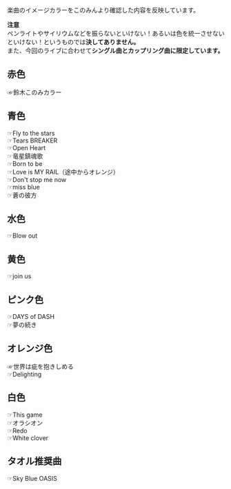 楽曲のイメージカラーをこのみんより確認した内容を反映しています。  

**注意**  
ペンライトやサイリウムなどを振らないといけない！あるいは色を統一させないといけない！というものでは**決してありません。**  
また、今回のライブに合わせて**シングル曲とカップリング曲に限定しています。**


## 赤色 
☞鈴木このみカラー

## 青色  
☞Fly to the stars  
☞Tears BREAKER  
☞Open Heart  
☞竜星鎮魂歌  
☞Born to be  
☞Love is MY RAIL（途中からオレンジ）  
☞Don't stop me now  
☞miss blue  
☞蒼の彼方
    
## 水色  
☞Blow out  

## 黄色  
☞join us  

## ピンク色  
☞DAYS of DASH  
☞夢の続き  

## オレンジ色  
☞世界は疵を抱きしめる  
☞Delighting  

## 白色  
☞This game  
☞オラシオン  
☞Redo  
☞White clover  

## タオル推奨曲  
☞Sky Blue OASIS  
